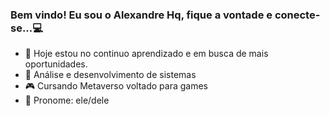 ### Bem vindo! Eu sou o Alexandre Hq, fique a vontade e conecte-se...💻

- 🔭 Hoje estou no continuo aprendizado e em busca de mais oportunidades.
- 🤖 Análise e desenvolvimento de sistemas
- 🎮 Cursando Metaverso voltado para games
- 📖 Pronome: ele/dele
